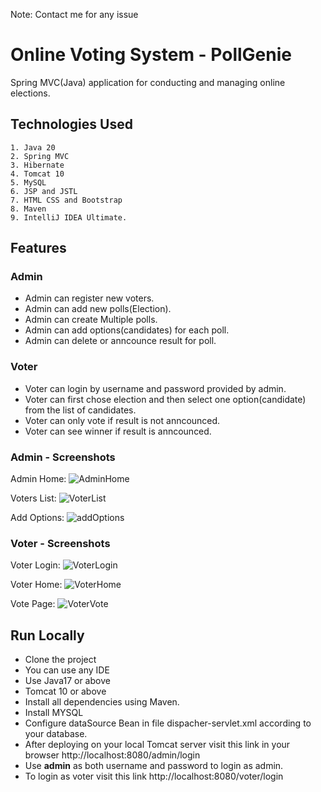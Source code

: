 
Note: Contact me for any issue

# Online Voting System - PollGenie
Spring MVC(Java) application for conducting and managing online elections.




## Technologies Used
    1. Java 20
    2. Spring MVC
    3. Hibernate
    4. Tomcat 10
    5. MySQL
    6. JSP and JSTL
    7. HTML CSS and Bootstrap
    8. Maven
    9. IntelliJ IDEA Ultimate.

## Features
### Admin
- Admin can register new voters.
- Admin can add new polls(Election).
- Admin can create Multiple polls.
- Admin can add options(candidates) for each poll.
- Admin can delete or anncounce result for poll.

### Voter 
- Voter can login by username and password provided by admin.
- Voter can first chose election and then select one option(candidate) from the list of candidates.
- Voter can only vote if result is not anncounced.
- Voter can see winner if result is anncounced.




### Admin - Screenshots

Admin Home:
![AdminHome](https://github.com/UmerrAli/Poll-Genie/assets/106273026/81d2b024-4687-48aa-8dd1-80f5d711cad4)

Voters List:
![VoterList](https://github.com/UmerrAli/Poll-Genie/assets/106273026/fbf21803-913e-4ca8-b6cd-fa40b530de4c)

Add Options:
![addOptions](https://github.com/UmerrAli/Poll-Genie/assets/106273026/10137685-956f-441b-8985-ecf1e2a7207a)


### Voter - Screenshots
Voter Login:
![VoterLogin](https://github.com/UmerrAli/Poll-Genie/assets/106273026/44d79ecc-9b57-4a6f-877d-e968939584db)

Voter Home:
![VoterHome](https://github.com/UmerrAli/Poll-Genie/assets/106273026/fd2f9bd9-fdb2-4c10-bc7b-0176102f6773)

Vote Page:
![VoterVote](https://github.com/UmerrAli/Poll-Genie/assets/106273026/943ec667-dc40-4f82-b663-682ba5da7e2b)
## Run Locally

- Clone the project
- You can use any IDE
- Use Java17 or above
- Tomcat 10 or above
- Install all dependencies using Maven.
- Install MYSQL
- Configure dataSource Bean in file dispacher-servlet.xml according to your database.
- After deploying on your local Tomcat server visit this link in your browser http://localhost:8080/admin/login 
- Use **admin** as both username and password to login as admin.
- To login as voter visit this link http://localhost:8080/voter/login

